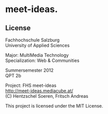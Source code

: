 meet-ideas.
===========

License
-------

Fachhochschule Salzburg  
University of Applied Sciences  

Major: MultiMedia Technology  
Specialization: Web & Communities  

Summersemester 2012  
QPT 2b

Project: FHS meet-ideas  
http://meet-ideas.mediacube.at/  
(C) Hentzschel Soeren, Fritsch Andreas  

This project is licensed under the MIT License.
